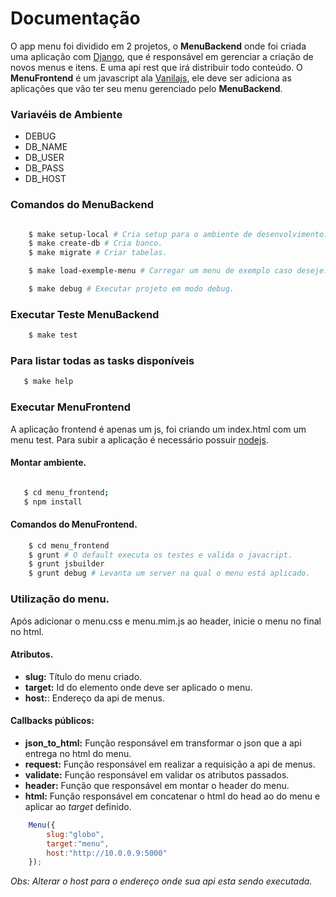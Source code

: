 Documentação
============

O app menu foi dividido em 2 projetos, o **MenuBackend** onde foi criada uma aplicação com [Django](https://www.djangoproject.com/), que é
responsável em gerenciar a criação de novos menus e itens. E uma api rest que irá distribuir todo conteúdo.
O **MenuFrontend** é um javascript ala [Vanilajs](http://vanilla-js.com/), ele deve ser adiciona as aplicações
que vão ter seu menu gerenciado pelo **MenuBackend**.

### Variavéis de Ambiente
- DEBUG
- DB_NAME
- DB_USER
- DB_PASS
- DB_HOST

### Comandos do MenuBackend
```bash

    $ make setup-local # Cria setup para o ambiente de desenvolvimento.
    $ make create-db # Cria banco.
    $ make migrate # Criar tabelas.

    $ make load-exemple-menu # Carregar um menu de exemplo caso deseje.

    $ make debug # Executar projeto em modo debug.
```

### Executar Teste MenuBackend
```bash
    $ make test
```
### Para listar todas as tasks disponíveis
```bash
   $ make help
```

### Executar MenuFrontend
A aplicação frontend é apenas um js, foi criando um index.html com um menu test. Para subir a aplicação
é necessário possuir [nodejs](https://nodejs.org/en/).

#### Montar ambiente.
```bash

   $ cd menu_frontend;
   $ npm install
```

#### Comandos do MenuFrontend.
```bash
    $ cd menu_frontend
    $ grunt # O default executa os testes e valida o javacript.
    $ grunt jsbuilder
    $ grunt debug # Levanta um server na qual o menu está aplicado.
```

### Utilização do menu.
Após adicionar o menu.css e menu.mim.js ao header, inicie o menu no final no html.

#### Atributos.
- **slug:** Título do menu criado.
- **target:** Id do elemento onde deve ser aplicado o menu.
- **host:**: Endereço da api de menus.

#### Callbacks públicos:
- **json_to_html:** Função responsável em transformar o json que a api entrega no html do menu.
- **request:** Função responsável em realizar a requisição a api de menus.
- **validate:** Função responsável em validar os atributos passados.
- **header:** Função que responsável em montar o header do menu.
- **html:** Função responsável em concatenar o html do head ao do menu e aplicar ao *target* definido.

```javascript
    Menu({
        slug:"globo",
        target:"menu",
        host:"http://10.0.0.9:5000"
    });
```

*Obs: Alterar o host para o endereço onde sua api esta sendo executada.*
